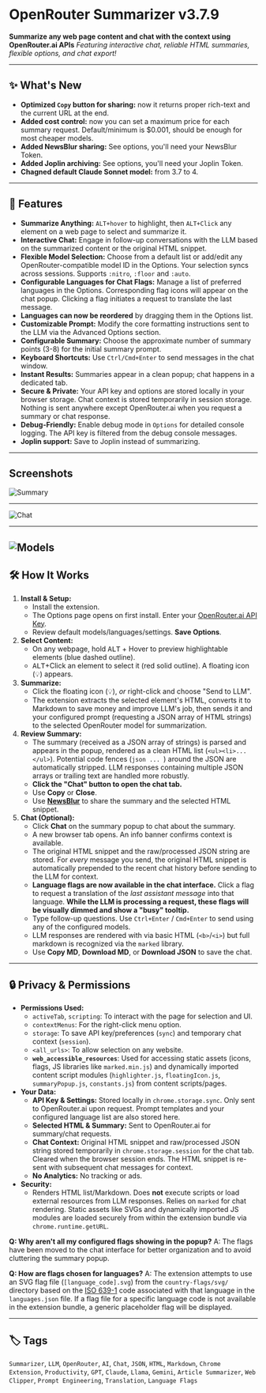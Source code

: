 # OpenRouter Summarizer v3.7.9

**Summarize any web page content and chat with the context using OpenRouter.ai APIs**
_Featuring interactive chat, reliable HTML summaries, flexible options, and chat export!_

---

## ✨ What's New

- **Optimized `Copy` button for sharing:** now it returns proper rich-text and the current URL at the end.
- **Added cost control:** now you can set a maximum price for each summary request. Default/minimum is $0.001, should be enough for most cheaper models.
- **Added NewsBlur sharing:** See options, you'll need your NewsBlur Token.
- **Added Joplin archiving:** See options, you'll need your Joplin Token.
- **Chagned default Claude Sonnet model:** from 3.7 to 4.

---

## 🚀 Features

- **Summarize Anything:** `ALT+hover` to highlight, then `ALT+Click` any element on a web page to select and summarize it.
- **Interactive Chat:** Engage in follow-up conversations with the LLM based on the summarized content or the original HTML snippet.
- **Flexible Model Selection:** Choose from a default list or add/edit any OpenRouter-compatible model ID in the Options. Your selection syncs across sessions. Supports `:nitro`, `:floor` and `:auto`.
- **Configurable Languages for Chat Flags:** Manage a list of preferred languages in the Options. Corresponding flag icons will appear on the chat popup. Clicking a flag initiates a request to translate the last message.
- **Languages can now be reordered** by dragging them in the Options list.
- **Customizable Prompt:** Modify the core formatting instructions sent to the LLM via the Advanced Options section.
- **Configurable Summary:** Choose the approximate number of summary points (3-8) for the initial summary prompt.
- **Keyboard Shortcuts:** Use `Ctrl/Cmd+Enter` to send messages in the chat window.
- **Instant Results:** Summaries appear in a clean popup; chat happens in a dedicated tab.
- **Secure & Private:** Your API key and options are stored locally in your browser storage. Chat context is stored temporarily in session storage. Nothing is sent anywhere except OpenRouter.ai when you request a summary or chat response.
- **Debug-Friendly:** Enable debug mode in `Options` for detailed console logging. The API key is filtered from the debug console messages.
- **Joplin support:** Save to Joplin instead of summarizing.

---

## Screenshots

![Summary](media/summary.png)

---

![Chat](media/chat.png)

---

## ![Models](media/models.png)

## 🛠️ How It Works

1.  **Install & Setup:**
    - Install the extension.
    - The Options page opens on first install. Enter your [OpenRouter.ai API Key](https://openrouter.ai/keys).
    - Review default models/languages/settings. **Save Options**.
2.  **Select Content:**
    - On any webpage, hold <kbd>ALT</kbd> + Hover to preview highlightable elements (blue dashed outline).
    - <kbd>ALT</kbd>+Click an element to select it (red solid outline). A floating icon (💡) appears.
3.  **Summarize:**
    - Click the floating icon (💡), _or_ right-click and choose "Send to LLM".
    - The extension extracts the selected element's HTML, converts it to Markdown to save money and improve LLM's job, then sends it and your configured prompt (requesting a JSON array of HTML strings) to the selected OpenRouter model for summarization.
4.  **Review Summary:**
    - The summary (received as a JSON array of strings) is parsed and appears in the popup, rendered as a clean HTML list (`<ul><li>...</ul>`). Potential code fences (`json ... `) around the JSON are automatically stripped. LLM responses containing multiple JSON arrays or trailing text are handled more robustly.
    - **Click the "Chat" button to open the chat tab.**
    - Use **Copy** or **Close**.
    - Use **[NewsBlur](https://www.newsblur.com/)** to share the summary and the selected HTML snippet.
5.  **Chat (Optional):**
    - Click **Chat** on the summary popup to chat about the summary.
    - A new browser tab opens. An info banner confirms context is available.
    - The original HTML snippet and the raw/processed JSON string are stored. For _every_ message you send, the original HTML snippet is automatically prepended to the recent chat history before sending to the LLM for context.
    - **Language flags are now available in the chat interface.** Click a flag to request a translation of the _last assistant message_ into that language. **While the LLM is processing a request, these flags will be visually dimmed and show a "busy" tooltip.**
    - Type follow-up questions. Use `Ctrl+Enter` / `Cmd+Enter` to send using any of the configured models.
    - LLM responses are rendered with via basic HTML (`<b>`/`<i>`) but full markdown is recognized via the `marked` library.
    - Use **Copy MD**, **Download MD**, or **Download JSON** to save the chat.

---

## 🔒 Privacy & Permissions

- **Permissions Used:**
  - `activeTab`, `scripting`: To interact with the page for selection and UI.
  - `contextMenus`: For the right-click menu option.
  - `storage`: To save API key/preferences (`sync`) and temporary chat context (`session`).
  - `<all_urls>`: To allow selection on any website.
  - **`web_accessible_resources`**: Used for accessing static assets (icons, flags, JS libraries like `marked.min.js`) and dynamically imported content script modules (`highlighter.js`, `floatingIcon.js`, `summaryPopup.js`, `constants.js`) from content scripts/pages.
- **Your Data:**
  - **API Key & Settings:** Stored locally in `chrome.storage.sync`. Only sent to OpenRouter.ai upon request. Prompt templates and your configured language list are also stored here.
  - **Selected HTML & Summary:** Sent to OpenRouter.ai for summary/chat requests.
  - **Chat Context:** Original HTML snippet and raw/processed JSON string stored temporarily in `chrome.storage.session` for the chat tab. Cleared when the browser session ends. The HTML snippet is re-sent with subsequent chat messages for context.
  - **No Analytics:** No tracking or ads.
- **Security:**
  - Renders HTML list/Markdown. Does **not** execute scripts or load external resources from LLM responses. Relies on `marked` for chat rendering. Static assets like SVGs and dynamically imported JS modules are loaded securely from within the extension bundle via `chrome.runtime.getURL`.

**Q: Why aren't all my configured flags showing in the popup?**
A: The flags have been moved to the chat interface for better organization and to avoid cluttering the summary popup.

**Q: How are flags chosen for languages?**
A: The extension attempts to use an SVG flag file (`[language_code].svg`) from the `country-flags/svg/` directory based on the <a href="https://en.wikipedia.org/wiki/ISO_639-1" target="_blank">ISO 639-1</a> code associated with that language in the `languages.json` file. If a flag file for a specific language code is not available in the extension bundle, a generic placeholder flag will be displayed.

---

## 🏷️ Tags

`Summarizer`, `LLM`, `OpenRouter`, `AI`, `Chat`, `JSON`, `HTML`, `Markdown`, `Chrome Extension`, `Productivity`, `GPT`, `Claude`, `Llama`, `Gemini`, `Article Summarizer`, `Web Clipper`, `Prompt Engineering`, `Translation`, `Language Flags`
